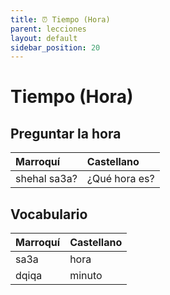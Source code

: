 ```yaml
---
title: ⏰ Tiempo (Hora)
parent: lecciones
layout: default
sidebar_position: 20
---
```


# Tiempo (Hora)

## Preguntar la hora

| Marroquí     | Castellano    |
|:-------------|:--------------|
| shehal sa3a? | ¿Qué hora es? |


## Vocabulario

| Marroquí | Castellano |
|:---------|:-----------|
| sa3a     | hora       |
| dqiqa    | minuto     |